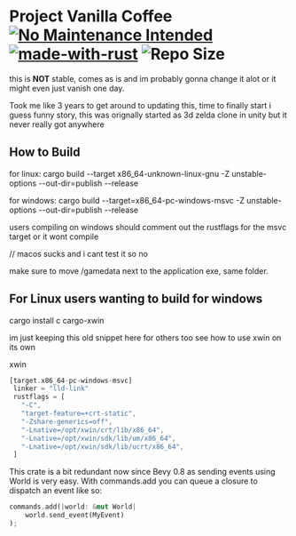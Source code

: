 # Project Vanilla Coffee [![No Maintenance Intended](http://unmaintained.tech/badge.svg)](http://unmaintained.tech/) [![made-with-rust](https://img.shields.io/badge/Made%20with-Rust-1f425f.svg)](https://www.rust-lang.org/) ![Repo Size](https://img.shields.io/github/repo-size/hellzbellz123/vanillacoffee?color=2948ff&label=Repo%20Size&style=flat-square)

this is **NOT** stable, comes as is and im probably gonna change it alot or it might even just vanish one day.

Took me like 3 years to get around to updating this, time to finally start i guess
funny story, this was orignally started as 3d zelda clone in unity but it never really got anywhere

## How to Build

for linux: cargo build --target x86_64-unknown-linux-gnu -Z unstable-options --out-dir=publish --release

for windows: cargo build --target=x86_64-pc-windows-msvc -Z unstable-options --out-dir=publish --release

users compiling on windows should comment out the rustflags for the msvc target or it wont compile

// macos sucks and i cant test it so no

make sure to move /gamedata next to the application exe, same folder.

## For Linux users wanting to build for windows

cargo install c cargo-xwin

im just keeping this old snippet here for others too see how to use xwin on its own

xwin

```rust
[target.x86_64-pc-windows-msvc]
 linker = "lld-link"
 rustflags = [
   "-C",
   "target-feature=+crt-static",
   "-Zshare-generics=off",
   "-Lnative=/opt/xwin/crt/lib/x86_64",
   "-Lnative=/opt/xwin/sdk/lib/um/x86_64",
   "-Lnative=/opt/xwin/sdk/lib/ucrt/x86_64",
 ]
```

This crate is a bit redundant now since Bevy 0.8 as sending events using World is very easy. With commands.add you can queue a closure to dispatch an event like so:

```rust
commands.add(|world: &mut World|
    world.send_event(MyEvent)
);
```
